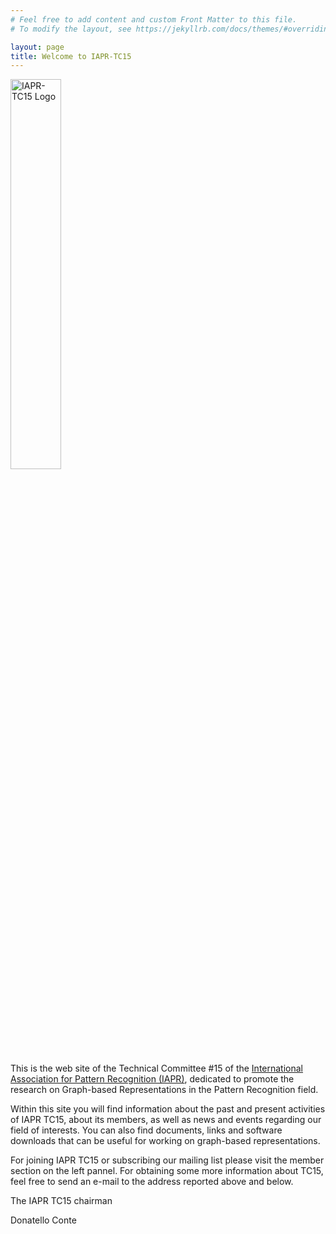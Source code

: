 ```yaml
---
# Feel free to add content and custom Front Matter to this file.
# To modify the layout, see https://jekyllrb.com/docs/themes/#overriding-theme-defaults

layout: page
title: Welcome to IAPR-TC15
---
```


<img src="https://iapr-tc15.io/media/iapr-logo.jpeg" align="center" width="40%" alt="IAPR-TC15 Logo">

This is the web site of the Technical Committee #15 of the [International Association for Pattern Recognition (IAPR)](http://www.iapr.org/), dedicated to promote the research on Graph-based Representations in the Pattern Recognition field.

Within this site you will find information about the past and present activities of IAPR TC15, about its members, as well as news and events regarding our field of interests. You can also find documents, links and software downloads that can be useful for working on graph-based representations.

For joining IAPR TC15 or subscribing our mailing list please visit the member section on the left pannel. For obtaining some more information about TC15, feel free to send an e-mail to the address reported above and below.

The IAPR TC15 chairman

Donatello Conte

